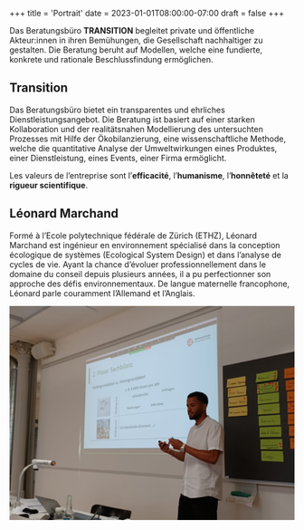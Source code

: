 +++
title = 'Portrait'
date = 2023-01-01T08:00:00-07:00
draft = false
+++


Das Beratungsbüro **TRANSITION** begleitet private und öffentliche Akteur:innen in ihren Bemühungen, die Gesellschaft nachhaltiger zu gestalten. Die Beratung beruht auf Modellen, welche eine fundierte, konkrete und rationale Beschlussfindung ermöglichen.

## Transition
Das Beratungsbüro bietet ein transparentes und ehrliches Dienstleistungsangebot. Die Beratung ist basiert auf einer starken Kollaboration und der realitätsnahen Modellierung des untersuchten Prozesses mit Hilfe der Ökobilanzierung, eine wissenschaftliche Methode, welche die quantitative Analyse der Umweltwirkungen eines Produktes, einer Dienstleistung, eines Events, einer Firma ermöglicht.


Les valeurs de l’entreprise sont l’**efficacité**, l’**humanisme**, l’**honnêteté** et la **rigueur scientifique**.

## Léonard Marchand
Formé à l’Ecole polytechnique fédérale de Zürich (ETHZ), Léonard Marchand est ingénieur en environnement spécialisé dans la conception écologique de systèmes (Ecological System Design) et dans l’analyse de cycles de vie. Ayant la chance d’évoluer professionnellement dans le domaine du conseil depuis plusieurs années, il a pu perfectionner son approche des défis environnementaux. De langue maternelle francophone, Léonard parle couramment l’Allemand et l’Anglais.

![Léonard Marchard](leonard-marchand-photo.jpg)